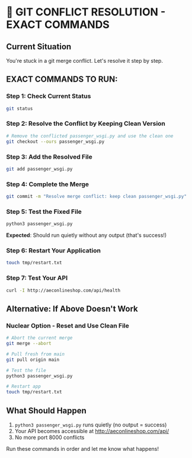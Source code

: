 # 🚨 GIT CONFLICT RESOLUTION - EXACT COMMANDS

## Current Situation
You're stuck in a git merge conflict. Let's resolve it step by step.

## EXACT COMMANDS TO RUN:

### Step 1: Check Current Status
```bash
git status
```

### Step 2: Resolve the Conflict by Keeping Clean Version
```bash
# Remove the conflicted passenger_wsgi.py and use the clean one
git checkout --ours passenger_wsgi.py
```

### Step 3: Add the Resolved File
```bash
git add passenger_wsgi.py
```

### Step 4: Complete the Merge
```bash
git commit -m "Resolve merge conflict: keep clean passenger_wsgi.py"
```

### Step 5: Test the Fixed File
```bash
python3 passenger_wsgi.py
```
**Expected**: Should run quietly without any output (that's success!)

### Step 6: Restart Your Application
```bash
touch tmp/restart.txt
```

### Step 7: Test Your API
```bash
curl -I http://aeconlineshop.com/api/health
```

## Alternative: If Above Doesn't Work

### Nuclear Option - Reset and Use Clean File
```bash
# Abort the current merge
git merge --abort

# Pull fresh from main
git pull origin main

# Test the file
python3 passenger_wsgi.py

# Restart app
touch tmp/restart.txt
```

## What Should Happen
1. `python3 passenger_wsgi.py` runs quietly (no output = success)
2. Your API becomes accessible at http://aeconlineshop.com/api/
3. No more port 8000 conflicts

Run these commands in order and let me know what happens!